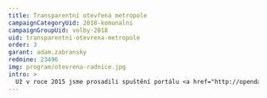 ```yaml
---
title: Transparentní otevřená metropole
campaignCategoryUid: 2018-komunalni
campaignGroupUid: volby-2018
uid: transparentni-otevrena-metropole
order: 3
garant: adam.zabransky
redmine: 23496
img: program/otevrena-radnice.jpg
intro: >
  Už v roce 2015 jsme prosadili spuštění portálu <a href="http://opendata.praha.eu">opendata.praha.eu</a> na kterém město zveřejňuje data o tom, co aktuálně dělá. A to byl jen začátek. Zveřejnili jsme smlouvy města, faktury metropole i řadu dalších informací. Díky tomu, že jsou data města venku, nemůže metropoli řídit žádný kmotr. Namísto trafik přišla do městských firem otevřená výběrová řízení. Pozice v dozorčích a správních radách tak nejsou dávána za odměnu, ale těm, kteří chtějí pilně pracovat a dokázali, že na to mají.<br/><br/> Děláme pořádek ve sportovních grantech, kde působilo nechvalně známé duo "<a href="https://praha.pirati.cz/aktuality/stitky/radmila-kleslova/">Kleslová</a> a <a href="https://praha.pirati.cz/aktuality/stitky/karel-brezina/">Březina</a>". Výhledově chceme procesy především digitalizovat tak, aby lidé mohli s úřadem komunikovat tak, jak jsou zvyklí. 
---
```

